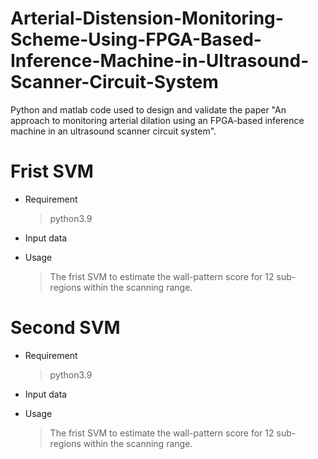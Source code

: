 # Arterial-Distension-Monitoring-Scheme-Using-FPGA-Based-Inference-Machine-in-Ultrasound-Scanner-Circuit-System
Python and matlab code used to design and validate the paper "An approach to monitoring arterial dilation using an FPGA-based inference machine in an ultrasound scanner circuit system".

# Frist SVM

* Requirement
    > python3.9

* Input data
    > 

* Usage
    > The frist SVM to estimate the wall-pattern score for 12 sub-regions within the scanning range.
        

# Second SVM

* Requirement
    > python3.9

* Input data
    > 

* Usage
    > The frist SVM to estimate the wall-pattern score for 12 sub-regions within the scanning range.
    

